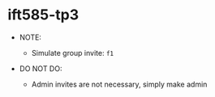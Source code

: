 # ift585-tp3


* NOTE:
    * Simulate group invite: `f1`

* DO NOT DO:    
    * Admin invites are not necessary, simply make admin